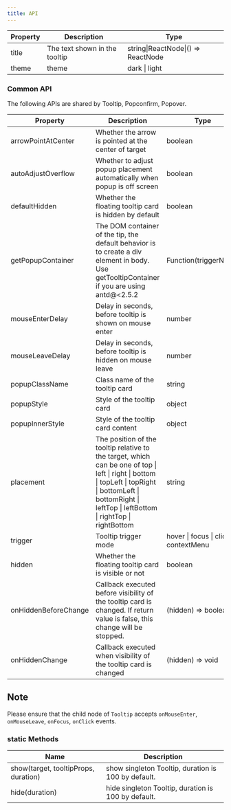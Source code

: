 ```yaml
---
title: API
---
```


| Property | Description                   | Type                               | 
| -------- | ----------------------------- | ---------------------------------- | 
| title    | The text shown in the tooltip | string\|ReactNode\|() => ReactNode | 
| theme | theme | dark \| light | |

### Common API

The following APIs are shared by Tooltip, Popconfirm, Popover.

| Property | Description | Type | Default | Version |
| --- | --- | --- | --- | --- |
| arrowPointAtCenter | Whether the arrow is pointed at the center of target | boolean | false | |
| autoAdjustOverflow | Whether to adjust popup placement automatically when popup is off screen | boolean | true |v
| defaultHidden | Whether the floating tooltip card is hidden by default | boolean | true | |
| getPopupContainer | The DOM container of the tip, the default behavior is to create a div element in body. Use getTooltipContainer if you are using antd@<2.5.2 | Function(triggerNode) | () => document.body | |
| mouseEnterDelay | Delay in seconds, before tooltip is shown on mouse enter | number | 0 | |
| mouseLeaveDelay | Delay in seconds, before tooltip is hidden on mouse leave | number | 0.1 | |
| popupClassName | Class name of the tooltip card | string |  | |
| popupStyle | Style of the tooltip card | object |  | |
| popupInnerStyle | Style of the tooltip card content | object | | 1.6.0 |
| placement | The position of the tooltip relative to the target, which can be one of top \| left \| right \| bottom \| topLeft \| topRight \| bottomLeft \| bottomRight \| leftTop \| leftBottom \| rightTop \| rightBottom | string | top | |
| trigger | Tooltip trigger mode | hover \| focus \| click \| contextMenu | hover | |
| hidden | Whether the floating tooltip card is visible or not | boolean | true | |
| onHiddenBeforeChange | Callback executed before visibility of the tooltip card is changed. If return value is false, this change will be stopped. | (hidden) => boolean | | |
| onHiddenChange | Callback executed when visibility of the tooltip card is changed | (hidden) => void | - | |

## Note

Please ensure that the child node of `Tooltip` accepts `onMouseEnter`, `onMouseLeave`, `onFocus`, `onClick` events.

### static Methods

| Name | Description |
| --- | --- |
| show(target, tooltipProps, duration) | show singleton Tooltip, duration is 100 by default. |
| hide(duration) |  hide singleton Tooltip, duration is 100 by default. |
